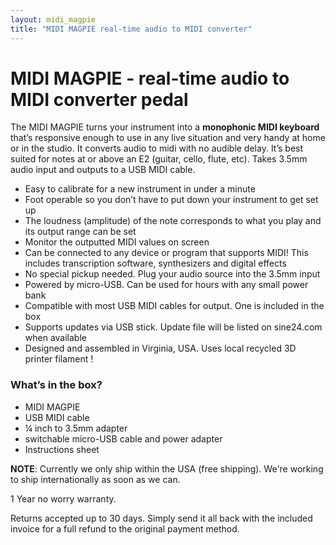 ```yaml
---
layout: midi_magpie
title: "MIDI MAGPIE real-time audio to MIDI converter"
---
```


# MIDI MAGPIE - real-time audio to MIDI converter pedal
The MIDI MAGPIE turns your instrument into a **monophonic MIDI keyboard** that’s responsive enough to use in any live situation and very handy at home or in the studio. It converts audio to midi with no audible delay. It’s best suited for notes at or above an E2 (guitar, cello, flute, etc). Takes 3.5mm audio input and outputs to a USB MIDI cable.
      
* Easy to calibrate for a new instrument in under a minute
* Foot operable so you don’t have to put down your instrument to get set up
* The loudness (amplitude) of the note corresponds to what you play and its output range can be set
* Monitor the outputted MIDI values on screen 
* Can be connected to any device or program that supports MIDI!
This includes transcription software, synthesizers and digital effects 
* No special pickup needed. Plug your audio source into the 3.5mm input
* Powered by micro-USB. Can be used for hours with any small power bank 
* Compatible with most USB MIDI cables for output. One is included in the box
* Supports updates via USB stick. Update file will be listed on sine24.com when available 
* Designed and assembled in Virginia, USA. Uses local recycled 3D printer filament !

### What’s in the box?
* MIDI MAGPIE
* USB MIDI cable 
* ¼ inch to 3.5mm adapter
* switchable micro-USB cable and power adapter
* Instructions sheet

**NOTE**: Currently we only ship within the USA (free shipping). We're working to ship internationally as soon as we can. 

1 Year no worry warranty. 

Returns accepted up to 30 days. Simply send it all back with the included invoice for a full refund to the original payment method.
